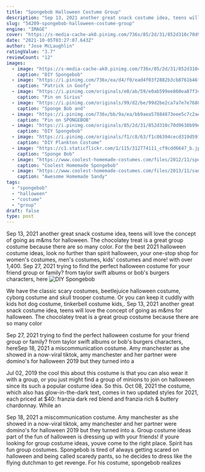 ```yaml
---
title: "Spongebob Halloween Costume Group"
description: "Sep 13, 2021 another great snack costume idea, teens will love the concept of going as m&ms for halloween. The chocolatey treat is a great group costume because there are so many color"
slug: "54209-spongebob-halloween-costume-group"
engine: "IMAGE"
cover: "https://s-media-cache-ak0.pinimg.com/736x/85/2d/31/852d310c70d9638b99edaf2d1aedfbad.jpg"
date: "2021-10-05T03:27:07.643Z"
author: "Jose McLaughlin"
ratingValue: "3.7"
reviewCount: "12"
images:
  - image: "https://s-media-cache-ak0.pinimg.com/736x/85/2d/31/852d310c70d9638b99edaf2d1aedfbad.jpg"
    caption: "DIY Spongebob"
  - image: "https://i.pinimg.com/736x/ea/d4/f0/ead4f03f2882b3cb8761b46f5cab32b8.jpg"
    caption: "Patrick in Goofy"
  - image: "https://i.pinimg.com/originals/e0/ab/59/e0ab599ee860ea87f34397a21e92ff42.jpg"
    caption: "Pin on Sirius"
  - image: "https://i.pinimg.com/originals/99/d2/be/99d2be2ca7a7e7e7688927423df20500.jpg"
    caption: "Sponge Bob and"
  - image: "https://i.pinimg.com/736x/bb/9a/ea/bb9aea57884873eee5c7c2ae8c97cf38--funny-cosplay-epic-cosplay.jpg"
    caption: "Pin on SPONGEBOB"
  - image: "https://i.pinimg.com/originals/85/2d/31/852d310c70d9638b99edaf2d1aedfbad.jpg"
    caption: "DIY Spongebob"
  - image: "https://i.pinimg.com/originals/f1/c8/63/f1c86394cecd319d591609b12b76403e.jpg"
    caption: "DIY Plankton Costume"
  - image: "https://c1.staticflickr.com/1/115/312774111_cf9cdd6647_b.jpg"
    caption: "Sponge Bob"
  - image: "https://www.coolest-homemade-costumes.com/files/2012/11/spongebob-the-gang-25599.jpg"
    caption: "Coolest Homemade Spongebob"
  - image: "https://www.coolest-homemade-costumes.com/files/2013/11/sandy-cheeks-goes-clubbing-100525.JPG"
    caption: "Awesome Homemade Sandy"
tags:
  - "spongebob"
  - "halloween"
  - "costume"
  - "group"
draft: false
type: post
---
```


Sep 13, 2021 another great snack costume idea, teens will love the concept of going as m&ms for halloween. The chocolatey treat is a great group costume because there are so many color. For the best 2021 halloween costume ideas, look no further than spirit halloween, your one-stop shop for women's costumes, men's costumes, kids' costumes and more! with over 1,400. Sep 27, 2021 trying to find the perfect halloween costume for your friend group or family? from taylor swift albums or bob's burgers characters, here
![DIY Spongebob](https://i.pinimg.com/originals/85/2d/31/852d310c70d9638b99edaf2d1aedfbad.jpg "DIY Spongebob")

We have the classic scary costumes, beetlejuice halloween costume, cyborg costume and skull trooper costume. Or you can keep it cuddly with kids hot dog costume, tinkerbell costume kids,. Sep 13, 2021 another great snack costume idea, teens will love the concept of going as m&amp;ms for halloween. The chocolatey treat is a great group costume because there are so many color
<!--inArticleAds-->

<!--galleryOne-->

Sep 27, 2021 trying to find the perfect halloween costume for your friend group or family? from taylor swift albums or bob's burgers characters, hereSep 18, 2021 a miscommunication costume. Amy manchester as she showed in a now-viral tiktok, amy manchester and her partner were domino's for halloween 2019  but they turned into a
<!--inArticleAds-->

<!--galleryTwo-->

Jul 02, 2019 the cool this about this costume is that you can also wear it with a group, or you just might find a group of minions to join on halloween since its such a popular costume idea.  So this. Oct 08, 2021 the costume, which also has glow-in-the-dark text, comes in two updated styles for 2021, each priced at $40: franzia dark red blend and franzia rich & buttery chardonnay. While an
<!--galleryThree-->

Sep 18, 2021 a miscommunication costume. Amy manchester as she showed in a now-viral tiktok, amy manchester and her partner were domino's for halloween 2019  but they turned into a. Group costume ideas part of the fun of halloween is dressing up with your friends! if youre looking for group costume ideas, youve come to the right place. Spirit has fun group costumes. Spongebob is tired of always getting scared on halloween and being called scaredy pants, so he decides to dress like the flying dutchman to get revenge. For his costume, spongebob realizes